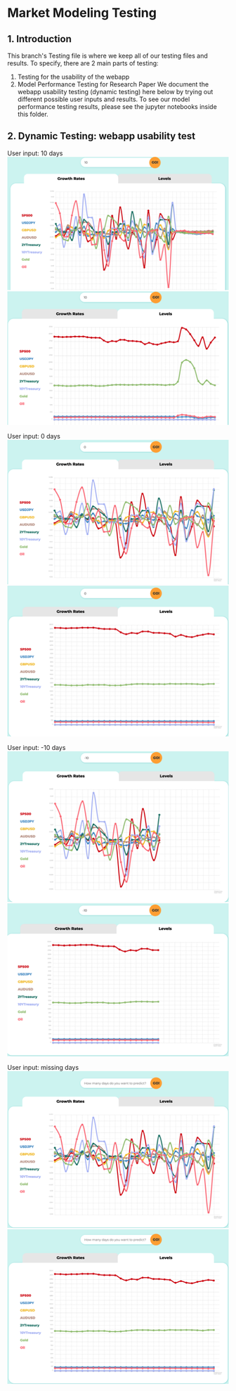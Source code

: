 # Market Modeling Testing

## 1. Introduction
This branch's Testing file is where we keep all of our testing files and results.
To specify, there are 2 main parts of testing: 
1. Testing for the usability of the webapp 
2. Model Performance Testing for Research Paper
We document the webapp usability testing (dynamic testing) here below by trying out different possible user inputs and results.
To see our model performance testing results, please see the jupyter notebooks inside this folder.

## 2. Dynamic Testing: webapp usability test
User input: 10 days
![Screenshot](images/10_growth.png)
![Screenshot](images/10_level.png)

User input: 0 days
![Screenshot](images/0_growth.png)
![Screenshot](images/0_level.png)

User input: -10 days
![Screenshot](images/-10_growth.png)
![Screenshot](images/-10_level.png)

User input: missing days
![Screenshot](images/missing_growth.png)
![Screenshot](images/missing_level.png)

